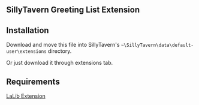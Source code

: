 ## **SillyTavern Greeting List Extension**


## Installation

Download and move this file into SillyTavern's `~\SillyTavern\data\default-user\extensions` directory.

Or just download it through extensions tab.

## Requirements

[LaLib Extension](https://github.com/LenAnderson/SillyTavern-LALib)

